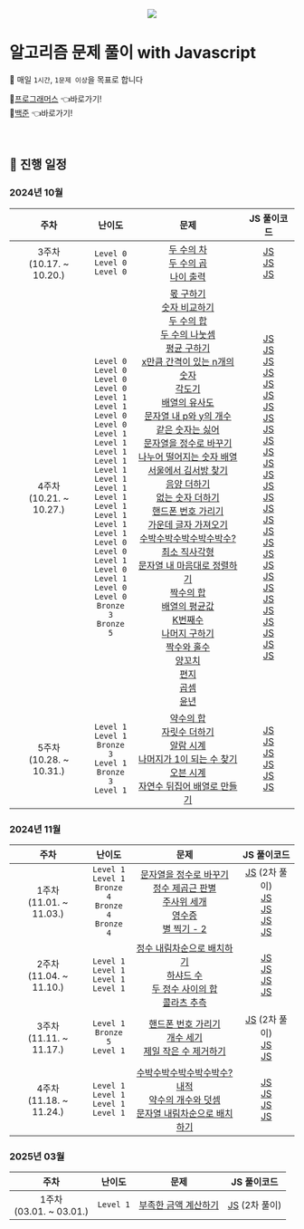 <p align="center">
  <img src="https://github.com/user-attachments/assets/4d3b8c58-44e6-432c-93f2-ca04f67f9483" />
</p>

# 알고리즘 문제 풀이 with Javascript

🎯 매일 `1시간`, `1문제 이상`을 목표로 합니다

🔗<a href="https://school.programmers.co.kr/learn/challenges" target="_blank">프로그래머스</a> 👈바로가기!
<br>
🔗<a href="https://www.acmicpc.net" target="_blank">백준</a> 👈바로가기!

<br />

## 📅 진행 일정

### 2024년 10월

|주차|난이도|문제|JS 풀이코드|
| :----------------: | :----------------: | :----------------: | :----------------:|
| 3주차<br />(10.17. ~ 10.20.) | `Level 0`<br />`Level 0`<br />`Level 0`<br /> | [두 수의 차](https://school.programmers.co.kr/learn/courses/30/lessons/120803)<br />[두 수의 곱](https://school.programmers.co.kr/learn/courses/30/lessons/120804)<br />[나이 출력](https://school.programmers.co.kr/learn/courses/30/lessons/120820)<br /> | [JS](https://github.com/ej-kimm/algorithm-with-js/blob/main/Level0/두수의차.js)<br />[JS](https://github.com/ej-kimm/algorithm-with-js/blob/main/Level0/두수의곱.js)<br />[JS](https://github.com/ej-kimm/algorithm-with-js/blob/main/Level0/나이출력.js)<br /> |
| 4주차<br />(10.21. ~ 10.27.) | `Level 0`<br />`Level 0`<br />`Level 0`<br />`Level 0`<br />`Level 1`<br />`Level 1`<br />`Level 0`<br />`Level 0`<br />`Level 1`<br />`Level 1`<br />`Level 1`<br />`Level 1`<br />`Level 1`<br />`Level 1`<br />`Level 1`<br />`Level 1`<br />`Level 1`<br />`Level 1`<br />`Level 1`<br />`Level 1`<br />`Level 0`<br />`Level 0`<br />`Level 1`<br />`Level 0`<br />`Level 1`<br />`Level 0`<br />`Level 0`<br />`Bronze 3`<br />`Bronze 5`<br /> | [몫 구하기](https://school.programmers.co.kr/learn/courses/30/lessons/120805)<br />[숫자 비교하기](https://school.programmers.co.kr/learn/courses/30/lessons/120807)<br />[두 수의 합](https://school.programmers.co.kr/learn/courses/30/lessons/120802)<br />[두 수의 나눗셈](https://school.programmers.co.kr/learn/courses/30/lessons/120806)<br />[평균 구하기](https://school.programmers.co.kr/learn/courses/30/lessons/12944)<br />[x만큼 간격이 있는 n개의 숫자](https://school.programmers.co.kr/learn/courses/30/lessons/12954)<br />[각도기](https://school.programmers.co.kr/learn/courses/30/lessons/120829)<br />[배열의 유사도](https://school.programmers.co.kr/learn/courses/30/lessons/120903)<br />[문자열 내 p와 y의 개수](https://school.programmers.co.kr/learn/courses/30/lessons/12916)<br />[같은 숫자는 싫어](https://school.programmers.co.kr/learn/courses/30/lessons/12906)<br />[문자열을 정수로 바꾸기](https://school.programmers.co.kr/learn/courses/30/lessons/12925)<br />[나누어 떨어지는 숫자 배열](https://school.programmers.co.kr/learn/courses/30/lessons/12910)<br />[서울에서 김서방 찾기](https://school.programmers.co.kr/learn/courses/30/lessons/12919)<br />[음양 더하기](https://school.programmers.co.kr/learn/courses/30/lessons/76501)<br />[없는 숫자 더하기](https://school.programmers.co.kr/learn/courses/30/lessons/86051)<br />[핸드폰 번호 가리기](https://school.programmers.co.kr/learn/courses/30/lessons/12948)<br />[가운데 글자 가져오기](https://school.programmers.co.kr/learn/courses/30/lessons/12903)<br />[수박수박수박수박수박수?](https://school.programmers.co.kr/learn/courses/30/lessons/12922)<br />[최소 직사각형](https://school.programmers.co.kr/learn/courses/30/lessons/86491)<br />[문자열 내 마음대로 정렬하기](https://school.programmers.co.kr/learn/courses/30/lessons/12915)<br />[짝수의 합](https://school.programmers.co.kr/learn/courses/30/lessons/120831)<br />[배열의 평균값](https://school.programmers.co.kr/learn/courses/30/lessons/120817)<br />[K번째수](https://school.programmers.co.kr/learn/courses/30/lessons/42748)<br />[나머지 구하기](https://school.programmers.co.kr/learn/courses/30/lessons/120810)<br />[짝수와 홀수](https://school.programmers.co.kr/learn/courses/30/lessons/12937)<br />[양꼬치](https://school.programmers.co.kr/learn/courses/30/lessons/120830)<br />[편지](https://school.programmers.co.kr/learn/courses/30/lessons/120898)<br />[곱셈](https://www.acmicpc.net/problem/2588)<br />[윤년](https://www.acmicpc.net/problem/2753)<br /> | [JS](https://github.com/ej-kimm/algorithm-with-js/blob/main/Level0/몫구하기.js)<br />[JS](https://github.com/ej-kimm/algorithm-with-js/blob/main/Level0/숫자비교하기.js)<br />[JS](https://github.com/ej-kimm/algorithm-with-js/blob/main/Level0/두수의합.js)<br />[JS](https://github.com/ej-kimm/algorithm-with-js/blob/main/Level0/두수의나눗셈.js)<br />[JS](https://github.com/ej-kimm/algorithm-with-js/blob/main/Level1/평균구하기.js)<br />[JS](https://github.com/ej-kimm/algorithm-with-js/blob/main/Level1/x만큼간격이있는n개의숫자.js)<br />[JS](https://github.com/ej-kimm/algorithm-with-js/blob/main/Level0/각도기.js)<br />[JS](https://github.com/ej-kimm/algorithm-with-js/blob/main/Level0/배열의유사도.js)<br />[JS](https://github.com/ej-kimm/algorithm-with-js/blob/main/Level1/문자열내p와y의개수.js)<br />[JS](https://github.com/ej-kimm/algorithm-with-js/blob/main/Level1/같은숫자는싫어.js)<br />[JS](https://github.com/ej-kimm/algorithm-with-js/blob/main/Level1/문자열을정수로바꾸기.js)<br />[JS](https://github.com/ej-kimm/algorithm-with-js/blob/main/Level1/나누어떨어지는숫자배열.js)<br />[JS](https://github.com/ej-kimm/algorithm-with-js/blob/main/Level1/서울에서김서방찾기.js)<br />[JS](https://github.com/ej-kimm/algorithm-with-js/blob/main/Level1/음양더하기.js)<br />[JS](https://github.com/ej-kimm/algorithm-with-js/blob/main/Level1/없는숫자더하기.js)<br />[JS](https://github.com/ej-kimm/algorithm-with-js/blob/main/Level1/핸드폰번호가리기.js)<br />[JS](https://github.com/ej-kimm/algorithm-with-js/blob/main/Level1/가운데글자가져오기.js)<br />[JS](https://github.com/ej-kimm/algorithm-with-js/blob/main/Level1/수박수박수박수박수박수？.js)<br />[JS](https://github.com/ej-kimm/algorithm-with-js/blob/main/Level1/최소직사각형.js)<br />[JS](https://github.com/ej-kimm/algorithm-with-js/blob/main/Level1/문자열내마음대로정렬하기.js)<br />[JS](https://github.com/ej-kimm/algorithm-with-js/blob/main/Level0/짝수의합.js)<br />[JS](https://github.com/ej-kimm/algorithm-with-js/blob/main/Level0/배열의평균값.js)<br />[JS](https://github.com/ej-kimm/algorithm-with-js/blob/main/Level1/K번째수.js)<br />[JS](https://github.com/ej-kimm/algorithm-with-js/blob/main/Level0/나머지구하기.js)<br />[JS](https://github.com/ej-kimm/algorithm-with-js/blob/main/Level1/짝수와홀수.js)<br />[JS](https://github.com/ej-kimm/algorithm-with-js/blob/main/Level0/양꼬치.js)<br />[JS](https://github.com/ej-kimm/algorithm-with-js/blob/main/Level0/편지.js)<br />[JS](https://github.com/ej-kimm/algorithm-with-js/blob/main/Bronze/BOJ2588.js)<br />[JS](https://github.com/ej-kimm/algorithm-with-js/blob/main/Bronze/BOJ2753.js)<br /> |
| 5주차<br />(10.28. ~ 10.31.) | `Level 1`<br />`Level 1`<br />`Bronze 3`<br />`Level 1`<br />`Bronze 3`<br />`Level 1`<br /> | [약수의 합](https://school.programmers.co.kr/learn/courses/30/lessons/12928)<br />[자릿수 더하기](https://school.programmers.co.kr/learn/courses/30/lessons/12931)<br />[알람 시계](https://www.acmicpc.net/problem/2884)<br />[나머지가 1이 되는 수 찾기](https://school.programmers.co.kr/learn/courses/30/lessons/87389)<br />[오븐 시계](https://www.acmicpc.net/problem/2525)<br />[자연수 뒤집어 배열로 만들기](https://school.programmers.co.kr/learn/courses/30/lessons/12932)<br /> | [JS](https://github.com/ej-kimm/algorithm-with-js/blob/main/Level1/약수의합.js)<br />[JS](https://github.com/ej-kimm/algorithm-with-js/blob/main/Level1/자릿수더하기.js)<br />[JS](https://github.com/ej-kimm/algorithm-with-js/blob/main/Bronze/BOJ2884.js)<br />[JS](https://github.com/ej-kimm/algorithm-with-js/blob/main/Level1/나머지가1이되는수찾기.js)<br />[JS](https://github.com/ej-kimm/algorithm-with-js/blob/main/Bronze/BOJ2525.js)<br />[JS](https://github.com/ej-kimm/algorithm-with-js/blob/main/Level1/자연수뒤집어배열로만들기.js)<br /> |

### 2024년 11월

|주차|난이도|문제|JS 풀이코드|
| :----------------: | :----------------: | :----------------: | :----------------:|
| 1주차<br />(11.01. ~ 11.03.) | `Level 1`<br />`Level 1`<br />`Bronze 4`<br />`Bronze 4`<br />`Bronze 4`<br /> | [문자열을 정수로 바꾸기](https://school.programmers.co.kr/learn/courses/30/lessons/12925)<br />[정수 제곱근 판별](https://school.programmers.co.kr/learn/courses/30/lessons/12934)<br />[주사위 세개](https://www.acmicpc.net/problem/2480)<br />[영수증](https://www.acmicpc.net/problem/25304)<br />[별 찍기 - 2](https://www.acmicpc.net/problem/2439)<br /> | [JS](https://github.com/ej-kimm/algorithm-with-js/blob/main/Level1/문자열을정수로바꾸기.js) (2차 풀이)<br />[JS](https://github.com/ej-kimm/algorithm-with-js/blob/main/Level1/정수제곱근판별.js)<br />[JS](https://github.com/ej-kimm/algorithm-with-js/blob/main/Bronze/BOJ2480.js)<br />[JS](https://github.com/ej-kimm/algorithm-with-js/blob/main/Bronze/BOJ25304.js)<br />[JS](https://github.com/ej-kimm/algorithm-with-js/blob/main/Bronze/BOJ2439.js)<br /> |
| 2주차<br />(11.04. ~ 11.10.) | `Level 1`<br />`Level 1`<br />`Level 1`<br />`Level 1`<br /> | [정수 내림차순으로 배치하기](https://school.programmers.co.kr/learn/courses/30/lessons/12933)<br />[하샤드 수](https://school.programmers.co.kr/learn/courses/30/lessons/12947)<br />[두 정수 사이의 합](https://school.programmers.co.kr/learn/courses/30/lessons/12912)<br />[콜라츠 추측](https://school.programmers.co.kr/learn/courses/30/lessons/12943)<br /> | [JS](https://github.com/ej-kimm/algorithm-with-js/blob/main/Level1/정수내림차순으로배치하기.js)<br />[JS](https://github.com/ej-kimm/algorithm-with-js/blob/main/Level1/하샤드수.js)<br />[JS](https://github.com/ej-kimm/algorithm-with-js/blob/main/Level1/두정수사이의합.js)<br />[JS](https://github.com/ej-kimm/algorithm-with-js/blob/main/Level1/콜라츠추측.js)<br /> |
| 3주차<br />(11.11. ~ 11.17.) | `Level 1`<br />`Bronze 5`<br />`Level 1`<br /> | [핸드폰 번호 가리기](https://school.programmers.co.kr/learn/courses/30/lessons/12948)<br />[개수 세기](https://www.acmicpc.net/problem/10807)<br />[제일 작은 수 제거하기](https://school.programmers.co.kr/learn/courses/30/lessons/12935)<br /> | [JS](https://github.com/ej-kimm/algorithm-with-js/blob/main/Level1/핸드폰번호가리기.js) (2차 풀이)<br />[JS](https://github.com/ej-kimm/algorithm-with-js/blob/main/Bronze/BOJ10807.js)<br />[JS](https://github.com/ej-kimm/algorithm-with-js/blob/main/Level1/제일작은수제거하기.js)<br /> |
| 4주차<br />(11.18. ~ 11.24.) | `Level 1`<br />`Level 1`<br />`Level 1`<br />`Level 1`<br /> | [수박수박수박수박수박수?](https://school.programmers.co.kr/learn/courses/30/lessons/12922)<br />[내적](https://school.programmers.co.kr/learn/courses/30/lessons/70128)<br />[약수의 개수와 덧셈](https://school.programmers.co.kr/learn/courses/30/lessons/77884)<br />[문자열 내림차순으로 배치하기](https://school.programmers.co.kr/learn/courses/30/lessons/12917)<br /> | [JS](https://github.com/ej-kimm/algorithm-with-js/blob/main/Level1/수박수박수박수박수박수？.js)<br />[JS](https://github.com/ej-kimm/algorithm-with-js/blob/main/Level1/내적.js)<br />[JS](https://github.com/ej-kimm/algorithm-with-js/blob/main/Level1/약수의개수와덧셈.js)<br />[JS](https://github.com/ej-kimm/algorithm-with-js/blob/main/Level1/문자열내림차순으로배치하기.js)<br /> |

### 2025년 03월

|주차|난이도|문제|JS 풀이코드|
| :----------------: | :----------------: | :----------------: | :----------------:|
| 1주차<br />(03.01. ~ 03.01.) | `Level 1`<br /> | [부족한 금액 계산하기](https://school.programmers.co.kr/learn/courses/30/lessons/82612)<br /> | [JS](https://github.com/ej-kimm/algorithm-with-js/blob/main/Level1/부족한금액계산하기.js) (2차 풀이)<br /> |